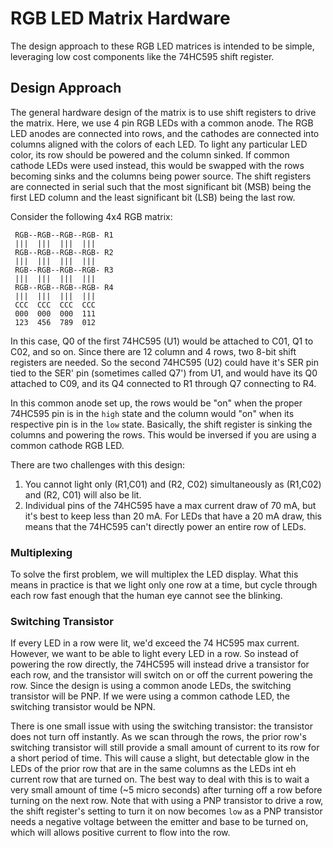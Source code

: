 # RGB LED Matrix Hardware
The design approach to  these RGB LED matrices is intended to be simple, leveraging low cost components like the 74HC595 shift register. 
## Design Approach
The general hardware design of the matrix is to use shift registers to drive the matrix. Here, we use 4 pin RGB LEDs with a common anode. The RGB LED anodes are connected into rows, and the cathodes are connected into columns aligned with the colors of each LED. To light any particular LED color, its row should be powered and the column sinked. If common cathode LEDs were used instead, this would be swapped with the rows becoming sinks and the columns being power source. The shift registers are connected in serial such that the most significant bit (MSB) being the first LED column and the least significant bit (LSB) being the last row.


Consider the following 4x4 RGB matrix:
```
 RGB--RGB--RGB--RGB- R1
 |||  |||  |||  |||
 RGB--RGB--RGB--RGB- R2
 |||  |||  |||  |||
 RGB--RGB--RGB--RGB- R3
 |||  |||  |||  |||
 RGB--RGB--RGB--RGB- R4
 |||  |||  |||  |||
 CCC  CCC  CCC  CCC
 000  000  000  111
 123  456  789  012
 ```
 
In this case, Q0 of the first 74HC595 (U1) would be attached to C01, Q1 to C02, and so on. Since there are 12 column and 4 rows, two 8-bit shift registers are needed. So the second 74HC595 (U2) could have it's SER pin tied to the SER' pin (sometimes called Q7') from U1, and would have its Q0 attached to C09, and its Q4 connected to R1 through Q7 connecting to R4.

In this common anode set up, the rows would be "on" when the proper 74HC595 pin is in the `high` state and the column would "on" when its respective pin is in the `low` state. Basically, the shift register is sinking the columns and powering the rows. This would be inversed if you are using a common cathode RGB LED. 

There are two challenges with this design:

1. You cannot light only (R1,C01) and (R2, C02) simultaneously as (R1,C02) and (R2, C01) will also be lit.
2. Individual pins of the 74HC595 have a max current draw of 70 mA, but it's best to keep less than 20 mA. For LEDs that have a 20 mA draw, this means that the 74HC595 can't directly power an entire row of LEDs.

### Multiplexing

To solve the first problem, we will multiplex the LED display. What this means in practice is that we light only one row at a time, but cycle through each row fast enough that the human eye cannot see the blinking. 

### Switching Transistor
If every LED in a row were lit, we'd exceed the  74 HC595 max current. However, we want to be able to light every LED in a row. So instead of powering the row directly, the 74HC595 will instead drive a transistor for each row, and the transistor will switch on or off the current powering the row. Since the design is using a common anode LEDs, the switching transistor will be PNP. If we were using a common cathode LED, the switching transistor would be NPN. 

There is one small issue with using the switching transistor: the transistor does not turn off instantly. As we scan through the rows, the prior row's switching transistor will still provide a small amount of current to its row for a short period of time. This will cause a slight, but detectable glow in the LEDs of the prior row that are in the same columns as the LEDs int eh current row that are turned on. The best way to deal with this is to wait a very small amount of time (~5 micro seconds) after turning off a row before turning on the next row. Note that with using a PNP transistor to drive a row, the shift register's setting to turn it on now becomes `low` as a PNP transistor needs a negative voltage between the emitter and base to be turned on, which will allows positive current to flow into the row. 